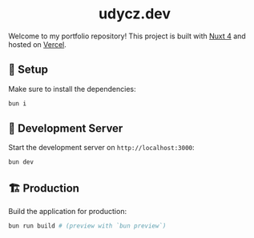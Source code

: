 <div align="center">
  <h1>udycz.dev</h1>
</div>

Welcome to my portfolio repository! This project is built with [Nuxt 4](https://nuxtjs.org) and hosted on [Vercel](https://vercel.com).

## 🚀 Setup

Make sure to install the dependencies:

```bash
bun i
```

## 🔧 Development Server

Start the development server on `http://localhost:3000`:

```bash
bun dev
```

## 🏗️ Production

Build the application for production:

```bash
bun run build # (preview with `bun preview`)
```